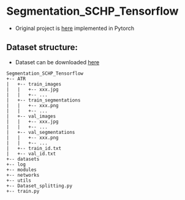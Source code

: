 # Segmentation_SCHP_Tensorflow

- Original project is [here](https://github.com/PeikeLi/Self-Correction-Human-Parsing) implemented in Pytorch


## Dataset structure: 
- Dataset can be downloaded [here](https://drive.google.com/drive/folders/182hTfb-vkTT0desI-ByKsAodv7-olpNB?usp=sharing)
```
Segmentation_SCHP_Tensorflow
+-- ATR 
|   +-- train_images
|   |   +-- xxx.jpg
|   |   +-- ...
|   +-- train_segmentations
|   |   +-- xxx.png
|   |   +-- ...
|   +-- val_images
|   |   +-- xxx.jpg
|   |   +-- ...
|   +-- val_segmentations
|   |   +-- xxx.png
|   |   +-- ...
|   +-- train_id.txt
|   +-- val_id.txt
+-- datasets
+-- log
+-- modules 
+-- networks
+-- utils
+-- Dataset_splitting.py
+-- train.py

```

